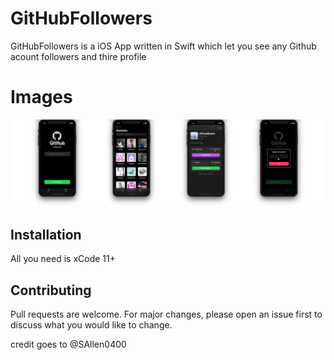# GitHubFollowers

GitHubFollowers is a iOS App written in Swift which let you see any Github acount followers and thire profile

# Images

![GitHubFollowers Screens](https://github.com/officialkhairi/GitHubFollowers/blob/master/Images/GH_Screens.png)

## Installation

All you need is xCode 11+ 

## Contributing
Pull requests are welcome. For major changes, please open an issue first to discuss what you would like to change.

credit goes to @SAllen0400
